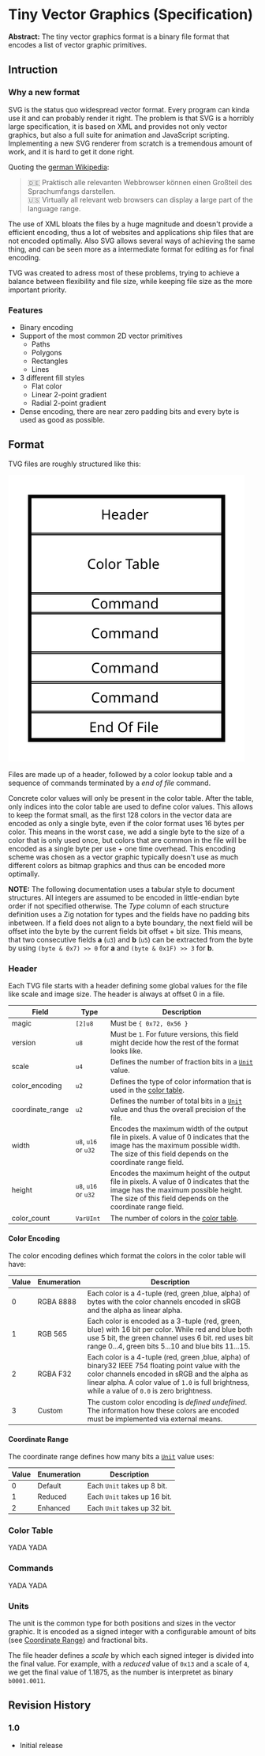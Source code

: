 # Tiny Vector Graphics (Specification)

**Abstract:** The tiny vector graphics format is a binary file format that encodes a list of vector graphic primitives.

## Intruction

### Why a new format

SVG is the status quo widespread vector format. Every program can kinda use it and can probably render it right. The problem is that SVG is a horribly large specification, it is based on XML and provides not only vector graphics, but also a full suite for animation and JavaScript scripting. Implementing a new SVG renderer from scratch is a tremendous amount of work, and it is hard to get it done right.

Quoting the [german Wikipedia](https://de.wikipedia.org/wiki/Scalable_Vector_Graphics):

> 🇩🇪 Praktisch alle relevanten Webbrowser können einen Großteil des Sprachumfangs darstellen.  
> 🇺🇸 Virtually all relevant web browsers can display a large part of the language range.

The use of XML bloats the files by a huge magnitude and doesn't provide a efficient encoding, thus a lot of websites and applications ship files that are not encoded optimally. Also SVG allows several ways of achieving the same thing, and can be seen more as a intermediate format for editing as for final encoding.

TVG was created to adress most of these problems, trying to achieve a balance between flexibility and file size, while keeping file size as the more important priority.

### Features

- Binary encoding
- Support of the most common 2D vector primitives
  - Paths
  - Polygons
  - Rectangles
  - Lines
- 3 different fill styles
  - Flat color
  - Linear 2-point gradient
  - Radial 2-point gradient
- Dense encoding, there are near zero padding bits and every byte is used as good as possible.

## Format

TVG files are roughly structured like this:

![Stack of Blocks](graphics/overview.svg)

Files are made up of a header, followed by a color lookup table and a sequence of commands terminated by a _end of file_ command.

Concrete color values will only be present in the color table. After the table, only indices into the color table are used to define color values. This allows to keep the format small, as the first 128 colors in the vector data are encoded as only a single byte, even if the color format uses 16 bytes per color. This means in the worst case, we add a single byte to the size of a color that is only used once, but colors that are common in the file will be encoded as a single byte per use + one time overhead. This encoding scheme was chosen as a vector graphic typically doesn't use as much different colors as bitmap graphics and thus can be encoded more optimally.

**NOTE:** The following documentation uses a tabular style to document structures. All integers are assumed to be encoded in little-endian byte order if not specified otherwise.
The _Type_ column of each structure definition uses a Zig notation for types and the fields have no padding bits inbetween.
If a field does not align to a byte boundary, the next field will be offset into the byte by the current fields bit offset + bit size. This means, that two consecutive fields **a** (`u3`) and **b** (`u5`) can be extracted from the byte by using `(byte & 0x7) >> 0` for **a** and `(byte & 0x1F) >> 3` for **b**.

### Header

Each TVG file starts with a header defining some global values for the file like scale and image size. The header is always at offset 0 in a file.

| Field            | Type                 | Description                                                                                                                                                                                   |
| ---------------- | -------------------- | --------------------------------------------------------------------------------------------------------------------------------------------------------------------------------------------- |
| magic            | `[2]u8`              | Must be `{ 0x72, 0x56 }`                                                                                                                                                                      |
| version          | `u8`                 | Must be `1`. For future versions, this field might decide how the rest of the format looks like.                                                                                              |
| scale            | `u4`                 | Defines the number of fraction bits in a [`Unit`](#units) value.                                                                                                                              |
| color_encoding   | `u2`                 | Defines the type of color information that is used in the [color table](#color-table).                                                                                                        |
| coordinate_range | `u2`                 | Defines the number of total bits in a [`Unit`](#units) value and thus the overall precision of the file.                                                                                      |
| width            | `u8`, `u16` or `u32` | Encodes the maximum width of the output file in pixels. A value of 0 indicates that the image has the maximum possible width. The size of this field depends on the coordinate range field.   |
| height           | `u8`, `u16` or `u32` | Encodes the maximum height of the output file in pixels. A value of 0 indicates that the image has the maximum possible height. The size of this field depends on the coordinate range field. |
| color_count      | `VarUInt`            | The number of colors in the [color table](#color-table).                                                                                                                                      |

#### Color Encoding

The color encoding defines which format the colors in the color table will have:

| Value | Enumeration | Description                                                                                                                                                                                                                                              |
| ----- | ----------- | -------------------------------------------------------------------------------------------------------------------------------------------------------------------------------------------------------------------------------------------------------- |
| 0     | RGBA 8888   | Each color is a 4-tuple (red, green ,blue, alpha) of bytes with the color channels encoded in sRGB and the alpha as linear alpha.                                                                                                                        |
| 1     | RGB 565     | Each color is encoded as a 3-tuple (red, green, blue) with 16 bit per color. While red and blue both use 5 bit, the green channel uses 6 bit. red uses bit range 0...4, green bits 5...10 and blue bits 11...15.                                         |
| 2     | RGBA F32    | Each color is a 4-tuple (red, green ,blue, alpha) of binary32 IEEE 754 floating point value with the color channels encoded in sRGB and the alpha as linear alpha. A color value of `1.0` is full brightness, while a value of `0.0` is zero brightness. |
| 3     | Custom      | The custom color encoding is _defined undefined_. The information how these colors are encoded must be implemented via external means.                                                                                                                   |

#### Coordinate Range

The coordinate range defines how many bits a [`Unit`](#units) value uses:

| Value | Enumeration | Description                  |
| ----- | ----------- | ---------------------------- |
| 0     | Default     | Each `Unit` takes up 8 bit.  |
| 1     | Reduced     | Each `Unit` takes up 16 bit. |
| 2     | Enhanced    | Each `Unit` takes up 32 bit. |

### Color Table

YADA YADA

### Commands

YADA YADA

### Units

The unit is the common type for both positions and sizes in the vector graphic. It is encoded as a signed integer with a configurable amount of bits (see [Coordinate Range](#coordinate-range)) and fractional bits.

The file header defines a _scale_ by which each signed integer is divided into the final value. For example, with a _reduced_ value of `0x13` and a scale of `4`, we get the final value of 1.1875, as the number is interpretet as binary `b0001.0011`.

## Revision History

### 1.0

- Initial release
